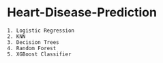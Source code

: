 # Heart-Disease-Prediction

```
1. Logistic Regression
2. KNN
3. Decision Trees
4. Random Forest 
5. XGBoost Classifier
```
